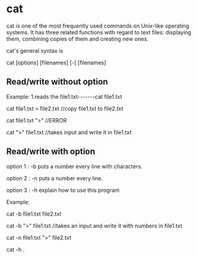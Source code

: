 # cat
	
cat is one of the most frequently used commands on Unix-like operating systems. It has three related functions with regard to text files: displaying them, combining copies of them and creating new ones.

cat's general syntax is

  cat [options] [filenames] [-] [filenames]

Read/write without option
-----------------------------------------------------
Example:
1.reads the file1.txt-------cat file1.txt

cat file1.txt > file2.txt		//copy file1.txt to file2.txt

cat file1.txt ">"			//ERROR

cat ">" file1.txt			//takes input and write it in file1.txt
  
Read/write with option
-----------------------------------------------------

option 1 : -b puts a number every line with characters.

option 2 : -n puts a number every line.

option 3 : -h explain how to use this program

Example:

cat -b file1.txt file2.txt	

cat -b ">" file1.txt    	//takes an input and write it with numbers in file1.txt

cat -n file1.txt ">" file2.txt

cat -h .


 
